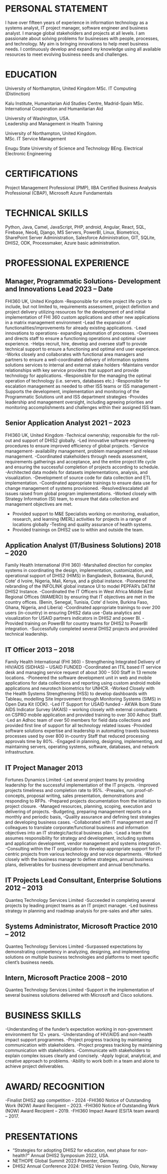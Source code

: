 # PERSONAL STATEMENT 
I have over fifteen years of experience in information technology as a systems analyst, IT project manager, software engineer and business analyst. I manage global stakeholders and projects at all levels. I am passionate about solving problems for businesses with people, processes, and technology. My aim is bringing innovations to help meet business needs. I continuously develop and expand my knowledge using all available resources to meet evolving business needs and challenges.

# EDUCATION
University of Northampton, United Kingdom
MSc. IT Computing	(Distinction)				

Kalu Institute, Humanitarian Aid Studies Centre, Madrid-Spain
MSc. International Cooperation and Humanitarian Aid

University of Washington, USA.                                                                                            
Leadership and Management in Health	 Training

University of Northampton, United Kingdom.                                                                                            
MSc. IT Service Management

Enugu State University of Science and Technology
BEng. Electrical Electronic Engineering

# CERTIFICATIONS
Project Management Professional (PMP), IIBA Certified Business Analysis Professional (CBAP), Microsoft Azure Fundamentals
# TECHNICAL SKILLS
Python, Java, Camel, JavaScript, PHP, android, Angular, React, SQL, Firebase, Neo4j, Django, MS Servers, PowerBI, Linux, Biometrics, SharePoint Server Administration, Salesforce Administration, GIT, SQLite, DHIS2, ODK, Processmaker, Azure basic administration.


# PROFESSIONAL EXPERIENCE
## Manager, Programmatic Solutions- Development and Innovations Lead               		2023 – Date
FHI360 UK, United Kingdom
-Responsible for entire project life cycle to include, but not limited to, requirements assessment, project definition and project delivery utilizing resources for the development of and initial implementation of FHI 360 custom applications and other new applications in a matrix management environment 
-Lead the expansion of functionalities/improvements for already existing applications. 
-Lead innovations to operations- expanding automation of processes.
-Oversees and directs staff to ensure a functioning operations and optimal user experience. 
-Helps recruit, hire, develop and oversee staff to provide technical support to ensure a functioning and optimal end user experience.  
-Works closely and collaborates with functional area managers and partners to ensure a well-coordinated delivery of information systems solutions services to internal and external stake holders
-Maintains vendor relationships with key service providers that support and provide technology for applications.
-Responsible for the managing the optimal operation of technology (i.e. servers, databases etc.)
-Responsible for escalation management as needed to other ISS teams or ISS management
-Supports the development, implementation and monitoring of the Programmatic Solutions unit and ISS department strategies 
-Provides leadership and management oversight, including agreeing priorities and monitoring accomplishments and challenges within their assigned ISS team.
 
## Senior Application Analyst                                        		2021 – 2023
FHI360 UK, United Kingdom
-Technical ownership; responsible for the roll-out and support of DHIS2 globally.
-Led innovative software engineering procedures to ensure improved efficiency of global projects.
-Service management- availability management, problem management and release management.
-Coordinated stakeholders through needs assessment, requirements gatherings and acceptance, and the entire project life cycle and ensuring the successful completion of projects according to schedule.
-Architected data models for datasets implementations, analysis, and visualization.
-Development of source code for data collection and ETL implementation.
-Coordinated appropriate trainings to ensure data use for change management of systems provisioned.
-Resolved/escalated all issues raised from global program implementations.
-Worked closely with Strategy Information (SI) team, to ensure that data collection and management objectives are met. 
- Provided support to M&E Specialists working on monitoring, evaluation, research, and learning (MERL) activities for projects in a range of locations globally
-Testing and quality assurance of health systems.
- Provided trainings on DHIS2 use to within and outside the team.

## Application Analyst (IT/Business Solutions)	       		2018 – 2020
Family Health International (FHI 360) 
-Marshalled direction for complex systems in coordinating the design, implementation, customization, and operational support of DHIS2 (HIMS) in Bangladesh, Botswana, Burundi, Cote’ d Ivoire, Nigeria, Mali, Kenya, and a global instance.
-Pioneered the rebranding of the INFOLINK global instance UI to model PEPFAR’s DATIM DHIS2 Instance.
-Coordinated the IT Officers in West Africa Middle East Regional Offices (WAMERO) by ensuring that IT objectives are met in the country offices. (Benin, Senegal, Tunisia, Cote’ d Ivoire, Burkina Faso, Ghana, Nigeria, and Liberia)
-Coordinated appropriate trainings to over 200 users (in-country) in ensuring DHIS2 data use 
-Data analytics and visualization for USAID partners indicators in DHIS2 and power BI.
-Provided training on PowerBI for country teams for DHIS2 to PowerBI integration.
-Successfully completed several DHIS2 projects and provided technical leadership.

## IT Officer                                                                     	2013 – 2018
Family Health International (FHI 360) - Strengthening Integrated Delivery of HIV/AIDS (SIDHAS) – USAID FUNDED
-Coordinated an ITIL based IT service desk and managing service request of about 300 – 500 Staff in 13 remote locations. 
-Pioneered the software development unit in web and mobile applications for data collections and reporting using custom android mobile applications and neurotech biometrics for UNHCR.
-Worked Closely with the Health Systems Strengthening (HSS) to develop dashboards with Tableau, modelling Site Improvement through Monitoring Systems (SIMS) in Open Data Kit (ODK).
-Led IT Support for USAID funded - AKWA Ibom State AIDS Indicator Survey (AKAIS) – working closely with external consultants on CSPRO mobile application and provided training to over 300 Adhoc Staff.
-Led an Adhoc team of over 50 members for field data collections and provided first line of support for all technology related issues
-Provided software solutions expertise and leadership in automating travels business processes used by over 800 in-country Staff that reduced processing approvals time by 80%.
-Engaged in planning, designing, implementing, and maintaining servers, operating systems, software, databases, and network infrastructure.

## IT Project Manager                                                      	2013
Fortunes Dynamics Limited
-Led several project teams by providing leadership for the successful implementation of the IT projects.
-Improved projects timeliness and completion rate to 95%.
-Presales, run proof-of-concepts, proposal writing, sales presentation, demonstrations and responding to RFPs.
-Prepared projects documentation from the initiation to project closure.
-Managed resources, planning, scoping, execution and delivering of projects.
-Budgeting, preparing management reports on a monthly and periodic basis, 
-Quality assurance and defining test strategies and developing business cases.
-Collaborated with IT management and IT colleagues to translate corporate/functional business and information objectives into an IT strategic/tactical business plan.
-Lead a team that assumes responsibility for strategy and development, including systems and application development, vendor management and systems integration.
-Consulting within the IT organization to develop appropriate support for IT-centric projects from various technology and service departments.
-Worked closely with the business manager to define strategies, annual business plans, deliverables for business development and annual benchmarks.

## IT Projects Lead Consultant, Enterprise Solutions      	       2012 – 2013
Quanteq Technology Services Limited
-Succeeded in completing several projects by leading project teams as an IT project manager. 
-Led business strategy in planning and roadmap analysis for pre-sales and after sales.

## Systems Administrator, Microsoft Practice             	       2010 – 2012 
Quanteq Technology Services Limited
-Surpassed expectations by demonstrating competency in analyzing, designing, and implementing solutions on multiple business technologies and platforms to meet specific client’s business needs. 

## Intern, Microsoft Practice             			        2008 – 2010 
Quanteq Technology Services Limited
-Support in the implementation of several business solutions delivered with Microsoft and Cisco solutions.   

# BUSINESS SKILLS
-Understanding of the funder’s expectation working in non-government environment for 12+ years.
-Understanding of HIV/AIDS and non-health impact support programmes.
-Project progress tracking by maintaining communication with stakeholders.
-Project progress tracking by maintaining communication with stakeholders.
-Communicate with stakeholders to explain complex issues clearly and concisely.
-Apply logical, analytical, and creative approach to problems.
-Ability to work both in a team and alone to achieve project deliverables.

# AWARD/ RECOGNITION
-Finalist DHIS2 app competition - 2024
-FHI360 Notice of Outstanding Work (NOW) Award Recipient – 2023.
-FHI360 Notice of Outstanding Work (NOW) Award Recipient – 2019.
-FHI360 Impact Award (ESITA team award) – 2017.

# PRESENTATIONS
- “Strategies for adopting DHIS2 for education, next phase for non-health?” Annual DHIS2 Symposium 2022, USA.
- NETHOPE Global Summit 2023 Presenter, Germany.
- DHIS2 Annual Conference 2024: DHIS2 Version Testing. Oslo, Norway
